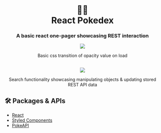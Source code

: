 <div align="center">
  <h1>🌿🔥<br>React Pokedex</h1>
  <h3>A basic react one-pager showcasing REST interaction</h3>
</div>

<div align="center"><img src="https://user-images.githubusercontent.com/29565530/144050909-de512f97-3e38-4e69-9597-5d7eeceea3d3.gif" /></div>
<div align="center">
  <p>Basic css transition of opacity value on load</p>
</div>

<br>
<div align="center"><img src="https://user-images.githubusercontent.com/29565530/144051560-b31338b4-2318-4acb-8433-ee087203b74d.gif" /></div>
<div align="center">
  <p>Search functionality showcasing manipulating objects & updating stored REST API data</p>
</div>

## 🛠️ Packages & APIs

- [React](https://reactjs.org/)
- [Styled Components](https://styled-components.com/)
- [PokeAPI](https://pokeapi.co/)
